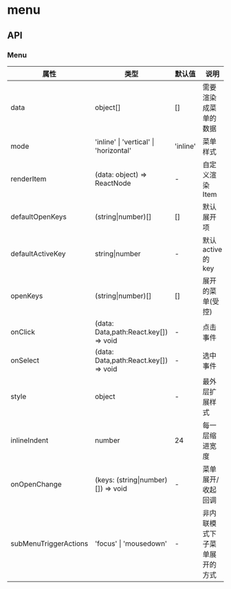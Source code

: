 # menu

<example />

## API

### Menu

| 属性                  | 类型                                   | 默认值   | 说明                         |
| --------------------- | -------------------------------------- | -------- | ---------------------------- |
| data                  | object[]                               | []       | 需要渲染成菜单的数据         |
| mode                  | 'inline' \| 'vertical' \| 'horizontal' | 'inline' | 菜单样式                     |
| renderItem            | (data: object) => ReactNode            | -        | 自定义渲染 Item              |
| defaultOpenKeys       | (string\|number)[]                     | []       | 默认展开项                   |
| defaultActiveKey      | string\|number                         | -        | 默认 active 的 key           |
| openKeys              | (string\|number)[]                     | []       | 展开的菜单(受控)             |
| onClick               | (data: Data,path:React.key[]) => void  | -        | 点击事件                     |
| onSelect              | (data: Data,path:React.key[]) => void  | -        | 选中事件                     |
| style                 | object                                 | -        | 最外层扩展样式               |
| inlineIndent          | number                                 | 24       | 每一层缩进宽度               |
| onOpenChange          | (keys: (string\|number)[]) => void     | -        | 菜单展开/收起回调            |
| subMenuTriggerActions | 'focus' \| 'mousedown'                 | -        | 非内联模式下子菜单展开的方式 |
